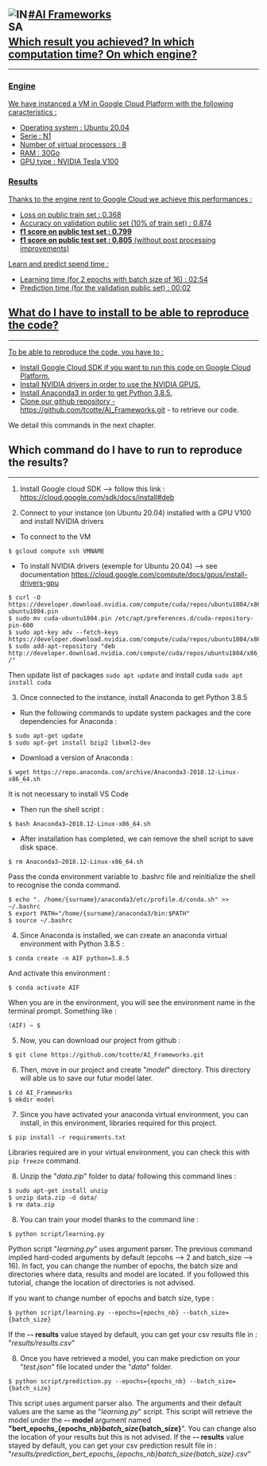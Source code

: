 <a href="http://www.insa-toulouse.fr/" ><img src="http://www.math.univ-toulouse.fr/~besse/Wikistat/Images/Logo_INSAvilletoulouse-RVB.png" style="float:left; max-width: 40px; display: inline" alt="INSA"/> #AI Frameworks 
---
## Which result you achieved? In which computation time? On which engine?
---
### Engine

We have instanced a VM in Google Cloud Platform with the following caracteristics :
- Operating system : Ubuntu 20.04
- Serie : N1
- Number of virtual processors : 8
- RAM : 30Go
- GPU type : NVIDIA Tesla V100

### Results

Thanks to the engine rent to Google Cloud we achieve this performances :
- Loss on public train set : 0.368
- Accuracy on validation public set (10% of train set) : 0.874
- **f1 score on public test set : 0.799**
- **f1 score on public test set : 0.805** (without post processing improvements)

Learn and predict spend time : 
- Learning time (for 2 epochs with batch size of 16) : 02:54
- Prediction time (for the validation public set) : 00:02

## What do I have to install to be able to reproduce the code?
---
To be able to reproduce the code, you have to :
- Install Google Cloud SDK if you want to run this code on Google Cloud Platform.
- Install NVIDIA drivers in order to use the NVIDIA GPUS.
- Install Anaconda3 in order to get Python 3.8.5.
- Clone our github repository - https://github.com/tcotte/AI_Frameworks.git - to retrieve our code. 

We detail this commands in the next chapter.

## Which command do I have to run to reproduce the results?
---
1. Install Google cloud SDK --> follow this link : https://cloud.google.com/sdk/docs/install#deb

2. Connect to your instance (on Ubuntu 20.04) installed with a GPU V100 and install NVIDIA drivers
- To connect to the VM
```
$ gcloud compute ssh VMNAME
```

- To install NVIDIA drivers (exemple for Ubuntu 20.04) --> see documentation https://cloud.google.com/compute/docs/gpus/install-drivers-gpu
```
$ curl -O https://developer.download.nvidia.com/compute/cuda/repos/ubuntu1804/x86_64/cuda-ubuntu1804.pin
$ sudo mv cuda-ubuntu1804.pin /etc/apt/preferences.d/cuda-repository-pin-600
$ sudo apt-key adv --fetch-keys https://developer.download.nvidia.com/compute/cuda/repos/ubuntu1804/x86_64/7fa2af80.pub
$ sudo add-apt-repository "deb http://developer.download.nvidia.com/compute/cuda/repos/ubuntu1804/x86_64/ /"
```
Then update list of packages `sudo apt update` and install cuda `sudo apt install cuda`


3. Once connected to the instance, install Anaconda to get Python 3.8.5

- Run the following commands to update system packages and the core dependencies for Anaconda :
```
$ sudo apt-get update
$ sudo apt-get install bzip2 libxml2-dev
```

- Download a version of Anaconda :
```
$ wget https://repo.anaconda.com/archive/Anaconda3-2018.12-Linux-x86_64.sh
```
It is not necessary to install VS Code

- Then run the shell script :
```
$ bash Anaconda3–2018.12-Linux-x86_64.sh
```

- After installation has completed, we can remove the shell script to save disk space.
```
$ rm Anaconda3–2018.12-Linux-x86_64.sh
```
Pass the conda environment variable to .bashrc file and reinitialize the shell to recognise the conda command.
```
$ echo ". /home/{surname}/anaconda3/etc/profile.d/conda.sh" >> ~/.bashrc
$ export PATH="/home/{surname}/anaconda3/bin:$PATH"
$ source ~/.bashrc
```

4. Since Anaconda is installed, we can create an anaconda virtual environment with Python 3.8.5 :
```
$ conda create -n AIF python=3.8.5
```

And activate this environment :
```
$ conda activate AIF
```

When you are in the environment, you will see the environment name in the terminal prompt. Something like :
```
(AIF) ~ $
```

5. Now, you can download our project from github :
```
$ git clone https://github.com/tcotte/AI_Frameworks.git
```

6. Then, move in our project and create "*model*" directory. This directory will able us to save
our futur model later.
```
$ cd AI_Frameworks
$ mkdir model
```

7. Since you have activated your anaconda virtual environment, you can install, in this environment, libraries required for 
this project.
```
$ pip install -r requirements.txt
```
Libraries required are in your virtual environment, you can check this with `pip freeze` command. 

8. Unzip the "*data.zip*" folder to data/ following this command lines :
```
$ sudo apt-get install unzip
$ unzip data.zip -d data/
$ rm data.zip
``` 

8. You can train your model thanks to the command line : 
```
$ python script/learning.py
```
Python script "*learning.py*" uses argument parser. The previous command implied hard-coded arguments by default (epcohs --> 2 and
batch_size --> 16).
In fact, you can change the number of epochs, the batch size and directories where data, results and model are located. 
If you followed this tutorial, change the location of directories is not advised. 

If you want to change number of epochs and batch size, type :
```
$ python script/learning.py --epochs={epochs_nb} --batch_size={batch_size}
```
If the **-- results** value stayed by default, you can get your csv results file in :
"*results/results.csv*"


8. Once you have retrieved a model, you can make prediction on your "*test.json*" file located under the "*data*" folder.
 ```
$ python script/prediction.py --epochs={epochs_nb} --batch_size={batch_size}
```
This script uses argument parser also. The arguments and their default values are the same as the "*learning.py*" script. 
This script will retrieve the model under the **-- model** argument named **"bert_epochs_{epochs_nb}_batch_size_{batch_size}**".
You can change also the location of your results but this is not advised.
If the **-- results** value stayed by default, you can get your csv prediction result file in :
"*results/prediction_bert_epochs_{epochs_nb}_batch_size_{batch_size}.csv*"
